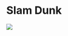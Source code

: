 # Slam Dunk

![](https://external-content.duckduckgo.com/iu/?u=https%3A%2F%2Ftse2.mm.bing.net%2Fth%3Fid%3DOIP.giWkxEH9LhehaFUTD7cjPgHaLR%26pid%3DApi&f=1)

<!-- Prince Kaizen Namwali -->
